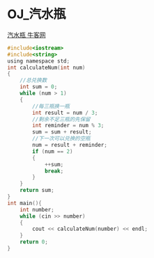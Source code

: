# OJ_汽水瓶

[汽水瓶 牛客网](https://www.nowcoder.com/practice/fe298c55694f4ed39e256170ff2c205f?tpId=37&&tqId=21245&rp=1&ru=/activity/oj&qru=/ta/huawei/question-ranking)

~~~C
#include<iostream>
#include<string>
using namespace std;
int calculateNum(int num)
{
	//总兑换数
	int sum = 0;
	while (num > 1)
	{
		//每三瓶换一瓶
		int result = num / 3;
		//剩余不足三瓶的先保留
		int reminder = num % 3;
		sum = sum + result;
		//下一次可以兑换的空瓶
		num = result + reminder;
		if (num == 2)
		{
			++sum;
			break;
		}
	}
	return sum;
}
int main(){
	int number;
	while (cin >> number)
	{
		cout << calculateNum(number) << endl;
	}
	return 0;
}
~~~

